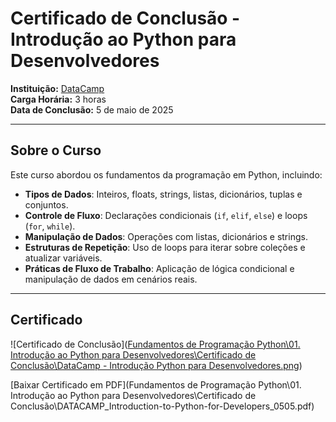 # Certificado de Conclusão - Introdução ao Python para Desenvolvedores

**Instituição:** [DataCamp](https://www.datacamp.com)  
**Carga Horária:** 3 horas  
**Data de Conclusão:** 5 de maio de 2025  

---

## Sobre o Curso

Este curso abordou os fundamentos da programação em Python, incluindo:

- **Tipos de Dados**: Inteiros, floats, strings, listas, dicionários, tuplas e conjuntos.
- **Controle de Fluxo**: Declarações condicionais (`if`, `elif`, `else`) e loops (`for`, `while`).
- **Manipulação de Dados**: Operações com listas, dicionários e strings.
- **Estruturas de Repetição**: Uso de loops para iterar sobre coleções e atualizar variáveis.
- **Práticas de Fluxo de Trabalho**: Aplicação de lógica condicional e manipulação de dados em cenários reais.

---

## Certificado

![Certificado de Conclusão]([Fundamentos de Programação Python\01. Introdução ao Python para Desenvolvedores\Certificado de Conclusão\DataCamp - Introdução Python para Desenvolvedores.png](https://github.com/1thallo/DataCamp-Python/blob/main/Fundamentos%20de%20Programa%C3%A7%C3%A3o%20Python/01.%20Introdu%C3%A7%C3%A3o%20ao%20Python%20para%20Desenvolvedores/Certificado%20de%20Conclus%C3%A3o/DataCamp-Introdu%C3%A7%C3%A3o_Python_para_Desenvolvedores.png))

[Baixar Certificado em PDF](Fundamentos de Programação Python\01. Introdução ao Python para Desenvolvedores\Certificado de Conclusão\DATACAMP_Introduction-to-Python-for-Developers_0505.pdf)

